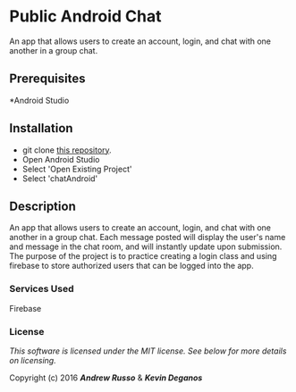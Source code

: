 # Public Android Chat

An app that allows users to create an account, login, and chat with one another in a group chat.

## Prerequisites

*Android Studio

## Installation

* git clone [this repository](https://github.com/Russspruce/chatAndroid.git).
* Open Android Studio
* Select 'Open Existing Project'
* Select 'chatAndroid'

## Description

An app that allows users to create an account, login, and chat with one another in a group chat.  Each message posted will display the user's name and message in the chat room, and will instantly update upon submission.  The purpose of the project is to practice creating a login class and using firebase to store authorized users that can be logged into the app.

### Services Used

Firebase

### License

*This software is licensed under the MIT license.  See below for more details on licensing.*

Copyright (c) 2016 **_Andrew Russo_** & **_Kevin Deganos_**
